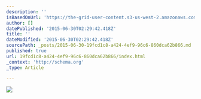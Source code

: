 ```yaml
---
description: ''
isBasedOnUrl: 'https://the-grid-user-content.s3-us-west-2.amazonaws.com/07432420-3870-4a79-9cc6-b155d9ef7478.jpg'
author: []
datePublished: '2015-06-30T02:29:42.418Z'
title: ''
dateModified: '2015-06-30T02:29:42.418Z'
sourcePath: _posts/2015-06-30-19fcd1c8-a424-4ef9-96c6-860dca62b866.md
published: true
url: 19fcd1c8-a424-4ef9-96c6-860dca62b866/index.html
_context: 'http://schema.org'
_type: Article

---
```

![](https://the-grid-user-content.s3-us-west-2.amazonaws.com/07432420-3870-4a79-9cc6-b155d9ef7478.jpg)